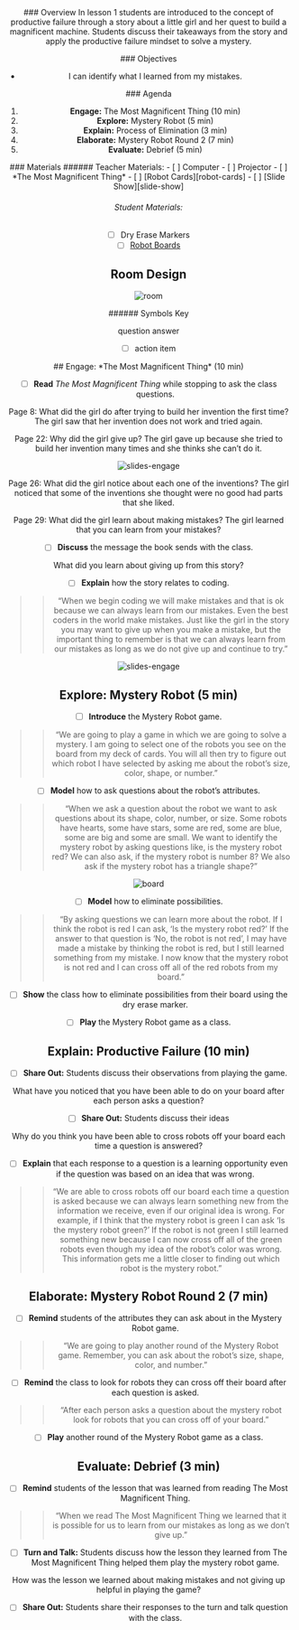 <header class='header' title='Mystery Robot' subtitle='Lesson 1'/>

<notable>
<iconp src='/icons/activity.png'>### Overview</iconp>
In lesson 1 students are introduced to the concept of productive failure through a story about a little girl and her quest to build a magnificent machine. Students discuss their takeaways from the story and apply the productive failure mindset to solve a mystery.

<iconp src='/icons/objectives.png'>### Objectives</iconp>
- I can identify what I learned from my mistakes.

<iconp src='/icons/agenda.png'>### Agenda</iconp>

1. **Engage:** The Most Magnificent Thing (10 min)
1. **Explore:** Mystery Robot (5 min)
1. **Explain:** Process of Elimination (3 min)
1. **Elaborate:** Mystery Robot Round 2 (7 min)
1. **Evaluate:** Debrief (5 min)

<note>
<iconp src='/icons/materials.png'>### Materials</iconp>
###### Teacher Materials:
- [ ] Computer
- [ ] Projector
- [ ] *The Most Magnificent Thing*
- [ ] [Robot Cards][robot-cards]
- [ ] [Slide Show][slide-show]

###### Student Materials:
- [ ] Dry Erase Markers
- [ ] [Robot Boards][robot-boards]

</note>

<pagebreak/>

## Room Design

![room](./images/layout-rug.png)

<note borderLeft='2px solid green' mt='2em'>
###### Symbols Key

<iconp ml='1.65em' type='question'>question</iconp>
<iconp ml='1.65em' type='answer'>answer</iconp>
- [ ] action item
</note>

<pagebreak/>
## Engage: *The Most Magnificent Thing* (10 min)

- [ ] **Read** *The Most Magnificent Thing* while stopping to ask the class questions.

<iconp type='question'>Page 8: What did the girl do after trying to build her invention the first time?</iconp>
<iconp type='answer'>The girl saw that her invention does not work and tried again.</iconp>

<iconp type='question'>Page 22: Why did the girl give up?</iconp>
<iconp type='answer'>The girl gave up because she tried to build her invention many times and she thinks she can’t do it.</iconp>

<note>![slides-engage](./images/engage.png)</note>

<iconp type='question'>Page 26: What did the girl notice about each one of the inventions?</iconp>
<iconp type='answer'>The girl noticed that some of the inventions she thought were no good had parts that she liked.</iconp>

<iconp type='question'>Page 29: What did the girl learn about making mistakes?</iconp>
<iconp type='answer'>The girl learned that you can learn from your mistakes?</iconp>

- [ ] **Discuss** the message the book sends with the class.

<iconp type='question'>What did you learn about giving up from this story?</iconp>

- [ ] **Explain** how the story relates to coding.
>> “When we begin coding we will make mistakes and that is ok because we can always learn from our mistakes. Even the best coders in the world make mistakes. Just like the girl in the story you may want to give up when you make a mistake, but the important thing to remember is that we can always learn from our mistakes as long as we do not give up and continue to try.”

<note>![slides-engage](./images/engage-two.png)</note>

## Explore: Mystery Robot (5 min)
- [ ] **Introduce** the Mystery Robot game.
>> “We are going to play a game in which we are going to solve a mystery. I am going to select one of the robots you see on the board from my deck of cards. You will all then try to figure out which robot I have selected by asking me about the robot’s size, color, shape, or number.”


- [ ] **Model** how to ask questions about the robot’s attributes.
>> “When we ask a question about the robot we want to ask questions about its shape, color, number, or size. Some robots have hearts, some have stars, some are red, some are blue, some are big and some are small. We want to identify the mystery robot by asking questions like, is the mystery robot red?  We can also ask, if the mystery robot is number 8? We also ask if the mystery robot has a triangle shape?”

![board](./images/robot-board.png)

- [ ] **Model** how to eliminate possibilities.
>> “By asking questions we can learn more about the robot. If I think the robot is red I can ask, ‘Is the mystery robot red?’ If the answer to that question is ‘No, the robot is not red’, I may have made a mistake by thinking the robot is red, but I still learned something from my mistake. I now know that the mystery robot is not red and I can cross off all of the red robots from my board.”

- [ ] **Show** the class how to eliminate possibilities from their board using the dry erase marker.

- [ ] **Play** the Mystery Robot game as a class.


## Explain: Productive Failure (10 min)
- [ ] **Share Out:** Students discuss their observations from playing the game.

<iconp type='question'>What have you noticed that you have been able to do on your board after each person asks a question?</iconp>

- [ ] **Share Out:** Students discuss their ideas

<iconp type='question'>Why do you think you have been able to cross robots off your board each time a question is answered?</iconp>

- [ ] **Explain** that each response to a question is a learning opportunity even if the question was based on an idea that was wrong.
>> “We are able to cross robots off our board each time a question is asked because we can always learn something new from the information we receive, even if our original idea is wrong. For example, if I think that the mystery robot is green I can ask ‘Is the mystery robot green?’ If the robot is not green I still learned something new because I can now cross off all of the green robots even though my idea of the robot’s color was wrong. This information gets me a little closer to finding out which robot is the mystery robot.”

## Elaborate: Mystery Robot Round 2 (7 min)
- [ ] **Remind** students of the attributes they can ask about in the Mystery Robot game.
>> “We are going to play another round of the Mystery Robot game. Remember, you can ask about the robot’s size, shape, color, and number.”

- [ ] **Remind** the class to look for robots they can cross off their board after each question is asked.
>> “After each person asks a question about the mystery robot look for robots that you can cross off of your board.”

- [ ] **Play** another round of the Mystery Robot game as a class.

## Evaluate: Debrief (3 min)
- [ ] **Remind** students of the lesson that was learned from reading The Most Magnificent Thing.
>> “When we read The Most Magnificent Thing we learned that it is possible for us to learn from our mistakes as long as we don’t give up.”

- [ ] **Turn and Talk:** Students discuss how the lesson they learned from The Most Magnificent Thing helped them play the mystery robot game.

<iconp type='question'>How was the lesson we learned about making mistakes and not giving up helpful in playing the game?</iconp>

- [ ] **Share Out:** Students share their responses to the turn and talk question with the class.

</notable>

[slide-show]: https://drive.google.com/open?id=1bIGou3ARKNB78DqcmsXUgywcwctqkx-pHWLKNK5IzpU
[robot-boards]: https://drive.google.com/open?id=0B48_2vIyABioa0Z0WXFfbFllaGc
[robot-cards]: https://drive.google.com/open?id=0B48_2vIyABioRWN5b2ZtM0JWcE0
